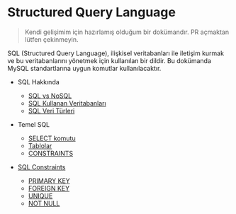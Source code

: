 # Structured Query Language

> Kendi gelişimim için hazırlamış olduğum bir dokümandır. PR açmaktan lütfen çekinmeyin.

SQL (Structured Query Language), ilişkisel veritabanları ile iletişim kurmak ve bu veritabanlarını yönetmek için kullanılan bir dildir. Bu dokümanda MySQL standartlarına uygun komutlar kullanılacaktır. 

* SQL Hakkında
    * [SQL vs NoSQL](./docs/sqlvsnosql.md)
    * [SQL Kullanan Veritabanları](./docs/whichdbsusesql.md)
    * [SQL Veri Türleri](./docs/sqldatatypes.md)

* Temel SQL
    * [SELECT komutu](./docs/select.md)
    * [Tablolar](./docs/tables.md)
    * [CONSTRAINTS](./docs/constraints.md) 

* [SQL Constraints](./docs/constraints.md)
    * [PRIMARY KEY](./docs/primarykey.md)
    * [FOREIGN KEY](./docs/foreignkey.md)
    * [UNIQUE](./docs/unique.md)
    * [NOT NULL](./docs/notnull.md)
